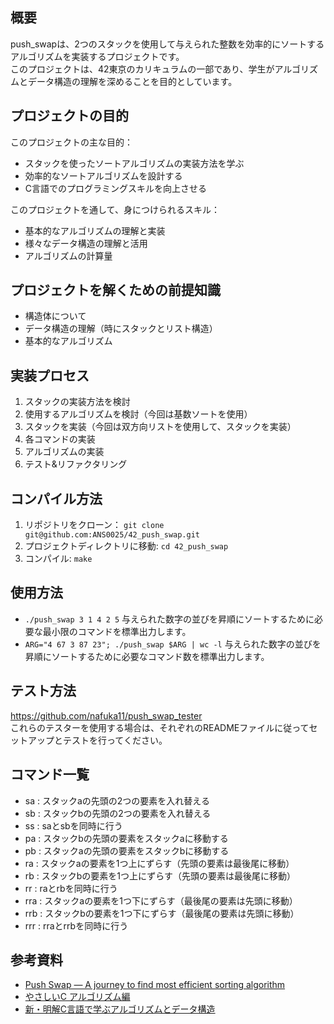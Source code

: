 ## 概要
push_swapは、2つのスタックを使用して与えられた整数を効率的にソートするアルゴリズムを実装するプロジェクトです。  
このプロジェクトは、42東京のカリキュラムの一部であり、学生がアルゴリズムとデータ構造の理解を深めることを目的としています。

## プロジェクトの目的
このプロジェクトの主な目的：
- スタックを使ったソートアルゴリズムの実装方法を学ぶ
- 効率的なソートアルゴリズムを設計する
- C言語でのプログラミングスキルを向上させる

このプロジェクトを通して、身につけられるスキル：
- 基本的なアルゴリズムの理解と実装
- 様々なデータ構造の理解と活用
- アルゴリズムの計算量

## プロジェクトを解くための前提知識
- 構造体について
- データ構造の理解（時にスタックとリスト構造）
- 基本的なアルゴリズム

## 実装プロセス
1. スタックの実装方法を検討
2. 使用するアルゴリズムを検討（今回は基数ソートを使用）
3. スタックを実装（今回は双方向リストを使用して、スタックを実装）
4. 各コマンドの実装
5. アルゴリズムの実装
6. テスト&リファクタリング

## コンパイル方法
1. リポジトリをクローン： ```git clone git@github.com:ANS0025/42_push_swap.git```
2. プロジェクトディレクトリに移動: ```cd 42_push_swap```
3. コンパイル: ```make```

## 使用方法
- ```./push_swap 3 1 4 2 5```
  与えられた数字の並びを昇順にソートするために必要な最小限のコマンドを標準出力します。
- ```ARG="4 67 3 87 23"; ./push_swap $ARG | wc -l```
  与えられた数字の並びを昇順にソートするために必要なコマンド数を標準出力します。

## テスト方法
https://github.com/nafuka11/push_swap_tester  
これらのテスターを使用する場合は、それぞれのREADMEファイルに従ってセットアップとテストを行ってください。

## コマンド一覧
- sa : スタックaの先頭の2つの要素を入れ替える
- sb : スタックbの先頭の2つの要素を入れ替える
- ss : saとsbを同時に行う
- pa : スタックbの先頭の要素をスタックaに移動する
- pb : スタックaの先頭の要素をスタックbに移動する
- ra : スタックaの要素を1つ上にずらす（先頭の要素は最後尾に移動）
- rb : スタックbの要素を1つ上にずらす（先頭の要素は最後尾に移動）
- rr : raとrbを同時に行う
- rra : スタックaの要素を1つ下にずらす（最後尾の要素は先頭に移動）
- rrb : スタックbの要素を1つ下にずらす（最後尾の要素は先頭に移動）
- rrr : rraとrrbを同時に行う

## 参考資料
- [Push Swap — A journey to find most efficient sorting algorithm](https://medium.com/@ayogun/push-swap-c1f5d2d41e97)
- [やさしいC アルゴリズム編](https://www.amazon.co.jp/%E3%82%84%E3%81%95%E3%81%97%E3%81%84C-%E3%82%A2%E3%83%AB%E3%82%B4%E3%83%AA%E3%82%BA%E3%83%A0%E7%B7%A8-%E3%82%84%E3%81%95%E3%81%97%E3%81%84%E3%82%B7%E3%83%AA%E3%83%BC%E3%82%BA-%E9%AB%98%E6%A9%8B-%E9%BA%BB%E5%A5%88/dp/4797368543)
- [新・明解C言語で学ぶアルゴリズムとデータ構造](https://www.amazon.co.jp/%E6%96%B0%E3%83%BB%E6%98%8E%E8%A7%A3C%E8%A8%80%E8%AA%9E%E3%81%A7%E5%AD%A6%E3%81%B6%E3%82%A2%E3%83%AB%E3%82%B4%E3%83%AA%E3%82%BA%E3%83%A0%E3%81%A8%E3%83%87%E3%83%BC%E3%82%BF%E6%A7%8B%E9%80%A0%E7%AC%AC2%E7%89%88-%E6%9F%B4%E7%94%B0%E6%9C%9B%E6%B4%8B/dp/4815609780/ref=sr_1_1?__mk_ja_JP=%E3%82%AB%E3%82%BF%E3%82%AB%E3%83%8A&crid=29INJZUHDDRC&dib=eyJ2IjoiMSJ9._sfevAzFszNhR2OZt5rWtykVUbZ2bblonv34U4YtYxC6rBoRv25SsVrQ3hwvGq5wX107CO9FJ1CZrVTaOcKcgnr_Vnc5nMKZy9Rp41UVJcXXo2BowBdzQGy5cnVlbbYg7HqzhgpZ7YUy8dE2A4ozWGqwyLl8tQzxuCxgd7fHH5qrGUIC2zlbyKbF0BJ213959Pi-JySi3Z3XbM6MMwMGDBIKNrkFLRGDzuzx6Vpzw3c.ova7XjIYsfs0uoM94ZJ99VVWi-DA6-AueK0phvd0wDs&dib_tag=se&keywords=C%E8%A8%80%E8%AA%9E%E3%81%A7%E5%AD%A6%E3%81%B6%E3%82%A2%E3%83%AB%E3%82%B4%E3%83%AA%E3%82%BA%E3%83%A0%E3%81%A8%E3%83%87%E3%83%BC%E3%82%BF%E6%A7%8B%E9%80%A0&qid=1717338375&s=books&sprefix=c%E8%A8%80%E8%AA%9E%E3%81%A7%E5%AD%A6%E3%81%B6%E3%82%A2%E3%83%AB%E3%82%B4%E3%83%AA%E3%82%BA%E3%83%A0%E3%81%A8%E3%83%87%E3%83%BC%E3%82%BF%E6%A7%8B%E9%80%A0%2Cstripbooks%2C145&sr=1-1)
